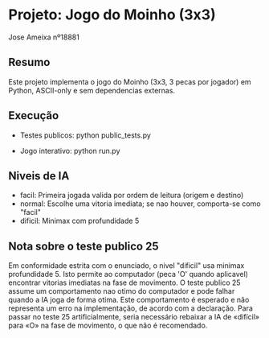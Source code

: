 Projeto: Jogo do Moinho (3x3)
================================
Jose Ameixa nº18881 

Resumo
------
Este projeto implementa o jogo do Moinho (3x3, 3 pecas por jogador) em Python, ASCII-only e sem dependencias externas.

Execução
--------
- Testes publicos:
  python public_tests.py

- Jogo interativo:
  python run.py

Niveis de IA 
---------------------------------
- facil: Primeira jogada valida por ordem de leitura (origem e destino)
- normal: Escolhe uma vitoria imediata; se nao houver, comporta-se como "facil"
- dificil: Minimax com profundidade 5

Nota sobre o teste publico 25
-----------------------------
Em conformidade estrita com o enunciado, o nivel "dificil" usa minimax profundidade 5. 
Isto permite ao computador (peca 'O' quando aplicavel) encontrar vitorias imediatas na fase de movimento. 
O teste publico 25 assume um comportamento nao otimo do computador e pode falhar quando a IA joga de forma otima. 
Este comportamento é esperado e não representa um erro na implementação, de acordo com a declaração.
Para passar no teste 25 artificialmente, seria necessário rebaixar a IA de «difícil» para «O» na fase de movimento, o que não é recomendado.
